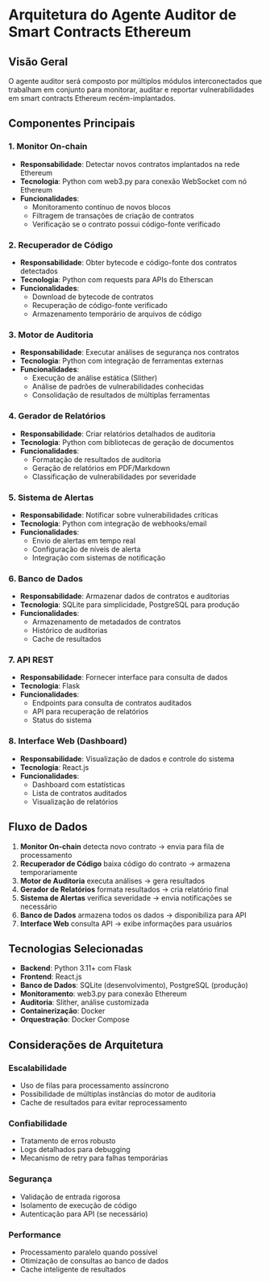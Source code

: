 # Arquitetura do Agente Auditor de Smart Contracts Ethereum

## Visão Geral

O agente auditor será composto por múltiplos módulos interconectados que trabalham em conjunto para monitorar, auditar e reportar vulnerabilidades em smart contracts Ethereum recém-implantados.

## Componentes Principais

### 1. Monitor On-chain
- **Responsabilidade**: Detectar novos contratos implantados na rede Ethereum
- **Tecnologia**: Python com web3.py para conexão WebSocket com nó Ethereum
- **Funcionalidades**:
  - Monitoramento contínuo de novos blocos
  - Filtragem de transações de criação de contratos
  - Verificação se o contrato possui código-fonte verificado

### 2. Recuperador de Código
- **Responsabilidade**: Obter bytecode e código-fonte dos contratos detectados
- **Tecnologia**: Python com requests para APIs do Etherscan
- **Funcionalidades**:
  - Download de bytecode de contratos
  - Recuperação de código-fonte verificado
  - Armazenamento temporário de arquivos de código

### 3. Motor de Auditoria
- **Responsabilidade**: Executar análises de segurança nos contratos
- **Tecnologia**: Python com integração de ferramentas externas
- **Funcionalidades**:
  - Execução de análise estática (Slither)
  - Análise de padrões de vulnerabilidades conhecidas
  - Consolidação de resultados de múltiplas ferramentas

### 4. Gerador de Relatórios
- **Responsabilidade**: Criar relatórios detalhados de auditoria
- **Tecnologia**: Python com bibliotecas de geração de documentos
- **Funcionalidades**:
  - Formatação de resultados de auditoria
  - Geração de relatórios em PDF/Markdown
  - Classificação de vulnerabilidades por severidade

### 5. Sistema de Alertas
- **Responsabilidade**: Notificar sobre vulnerabilidades críticas
- **Tecnologia**: Python com integração de webhooks/email
- **Funcionalidades**:
  - Envio de alertas em tempo real
  - Configuração de níveis de alerta
  - Integração com sistemas de notificação

### 6. Banco de Dados
- **Responsabilidade**: Armazenar dados de contratos e auditorias
- **Tecnologia**: SQLite para simplicidade, PostgreSQL para produção
- **Funcionalidades**:
  - Armazenamento de metadados de contratos
  - Histórico de auditorias
  - Cache de resultados

### 7. API REST
- **Responsabilidade**: Fornecer interface para consulta de dados
- **Tecnologia**: Flask
- **Funcionalidades**:
  - Endpoints para consulta de contratos auditados
  - API para recuperação de relatórios
  - Status do sistema

### 8. Interface Web (Dashboard)
- **Responsabilidade**: Visualização de dados e controle do sistema
- **Tecnologia**: React.js
- **Funcionalidades**:
  - Dashboard com estatísticas
  - Lista de contratos auditados
  - Visualização de relatórios

## Fluxo de Dados

1. **Monitor On-chain** detecta novo contrato → envia para fila de processamento
2. **Recuperador de Código** baixa código do contrato → armazena temporariamente
3. **Motor de Auditoria** executa análises → gera resultados
4. **Gerador de Relatórios** formata resultados → cria relatório final
5. **Sistema de Alertas** verifica severidade → envia notificações se necessário
6. **Banco de Dados** armazena todos os dados → disponibiliza para API
7. **Interface Web** consulta API → exibe informações para usuários

## Tecnologias Selecionadas

- **Backend**: Python 3.11+ com Flask
- **Frontend**: React.js
- **Banco de Dados**: SQLite (desenvolvimento), PostgreSQL (produção)
- **Monitoramento**: web3.py para conexão Ethereum
- **Auditoria**: Slither, análise customizada
- **Containerização**: Docker
- **Orquestração**: Docker Compose

## Considerações de Arquitetura

### Escalabilidade
- Uso de filas para processamento assíncrono
- Possibilidade de múltiplas instâncias do motor de auditoria
- Cache de resultados para evitar reprocessamento

### Confiabilidade
- Tratamento de erros robusto
- Logs detalhados para debugging
- Mecanismo de retry para falhas temporárias

### Segurança
- Validação de entrada rigorosa
- Isolamento de execução de código
- Autenticação para API (se necessário)

### Performance
- Processamento paralelo quando possível
- Otimização de consultas ao banco de dados
- Cache inteligente de resultados

